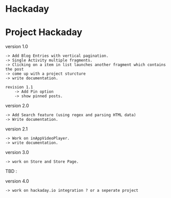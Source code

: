 Hackaday
========
Project Hackaday
========

version 1.0 

    -> Add Blog Entries with vertical pagination.
    -> Single Activity multiple fragments.
    -> Clicking on a item in list launches another fragment which contains the post
    -> come up with a project sturcture
	-> write documentation. 
	
	revision 1.1
		-> Add Pin option
		-> show pinned posts.
version 2.0 

	-> Add Search feature (using regex and parsing HTML data)
	-> Write documentation.

version 2.1 

	-> Work on inAppVideoPlayer.
	-> write documentation.
	
version 3.0 

	-> work on Store and Store Page.

TBD :   

version 4.0   

	-> work on hackaday.io integration ? or a seperate project
